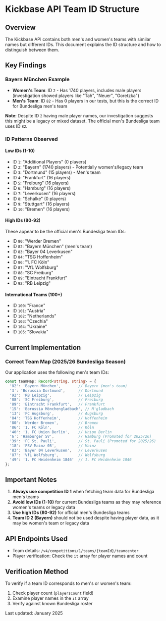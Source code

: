 # Kickbase API Team ID Structure

## Overview
The Kickbase API contains both men's and women's teams with similar names but different IDs. This document explains the ID structure and how to distinguish between them.

## Key Findings

### Bayern München Example
- **Women's Team**: ID `2` - Has 1740 players, includes male players (investigation showed players like "Tah", "Neuer", "Goretzka")
- **Men's Team**: ID `82` - Has 0 players in our tests, but this is the correct ID for Bundesliga men's team

**Note**: Despite ID `2` having male player names, our investigation suggests this might be a legacy or mixed dataset. The official men's Bundesliga team uses ID `82`.

### ID Patterns Observed

#### Low IDs (1-10)
- ID `1`: "Additional Players" (0 players)
- ID `2`: "Bayern" (1740 players) - Potentially women's/legacy team
- ID `3`: "Dortmund" (15 players) - Men's team
- ID `4`: "Frankfurt" (16 players)
- ID `5`: "Freiburg" (16 players)
- ID `6`: "Hamburg" (16 players)
- ID `7`: "Leverkusen" (16 players)
- ID `8`: "Schalke" (0 players)
- ID `9`: "Stuttgart" (16 players)
- ID `10`: "Bremen" (16 players)

#### High IDs (80-92)
These appear to be the official men's Bundesliga team IDs:
- ID `80`: "Werder Bremen"
- ID `82`: "Bayern München" (men's team)
- ID `83`: "Bayer 04 Leverkusen"
- ID `84`: "TSG Hoffenheim"
- ID `86`: "1. FC Köln"
- ID `87`: "VfL Wolfsburg"
- ID `88`: "SC Freiburg"
- ID `89`: "Eintracht Frankfurt"
- ID `92`: "RB Leipzig"

#### International Teams (100+)
- ID `100`: "France"
- ID `101`: "Austria"
- ID `102`: "Netherlands"
- ID `103`: "Czechia"
- ID `104`: "Ukraine"
- ID `105`: "Slovakia"

## Current Implementation

### Correct Team Map (2025/26 Bundesliga Season)
Our application uses the following men's team IDs:

```typescript
const teamMap: Record<string, string> = {
  '82': 'Bayern München',        // Bayern (men's team)
  '3': 'Borussia Dortmund',      // Dortmund
  '92': 'RB Leipzig',            // Leipzig
  '88': 'SC Freiburg',           // Freiburg
  '89': 'Eintracht Frankfurt',   // Frankfurt
  '15': 'Borussia Mönchengladbach', // M'gladbach
  '13': 'FC Augsburg',           // Augsburg
  '84': 'TSG Hoffenheim',        // Hoffenheim
  '80': 'Werder Bremen',         // Bremen
  '86': '1. FC Köln',            // Köln
  '40': '1. FC Union Berlin',    // Union Berlin
  '6': 'Hamburger SV',           // Hamburg (Promoted for 2025/26)
  '39': 'FC St. Pauli',          // St. Pauli (Promoted for 2025/26)
  '18': 'FSV Mainz 05',          // Mainz
  '83': 'Bayer 04 Leverkusen',   // Leverkusen
  '87': 'VfL Wolfsburg',         // Wolfsburg
  '49': '1. FC Heidenheim 1846'  // 1. FC Heidenheim 1846
};
```

## Important Notes

1. **Always use competition ID 1** when fetching team data for Bundesliga men's teams
2. **Avoid low IDs (1-10)** for current Bundesliga teams as they may reference women's teams or legacy data
3. **Use high IDs (80-92)** for official men's Bundesliga teams
4. **Team ID 2 (Bayern)** should not be used despite having player data, as it may be women's team or legacy data

## API Endpoints Used

- Team details: `/v4/competitions/1/teams/{teamId}/teamcenter`
- Player verification: Check the `it` array for player names and count

## Verification Method

To verify if a team ID corresponds to men's or women's team:
1. Check player count (`playersCount` field)
2. Examine player names in the `it` array
3. Verify against known Bundesliga roster

Last updated: January 2025